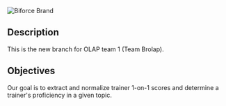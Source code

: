 ![Biforce Brand](https://github.com/revaturelabs/biforce/blob/dev/images/biforce-brand.png)

## Description
This is the new branch for OLAP team 1 (Team Brolap).

## Objectives
Our goal is to extract and normalize trainer 1-on-1 scores and determine a trainer's proficiency in a given topic.
